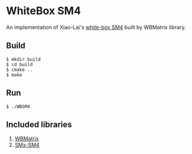 # WhiteBox SM4 

 An implementation of Xiao-Lai's [white-box SM4](http://gb.oversea.cnki.net/KCMS/detail/detailall.aspx?filename=2010204831.nh&dbcode=CMFD&dbname=CMFD2010) built by WBMatrix library.

## Build

```
$ mkdir build
$ cd build
$ cmake ..
$ make
```

## Run

```
$ ./WBSM4
```

## Included libraries
1. [WBMatrix](https://github.com/Nexus-TYF/WBMatrix)<br>
2. [SMx-SM4](https://github.com/NEWPLAN/SMx/tree/master/SM4)<br>
